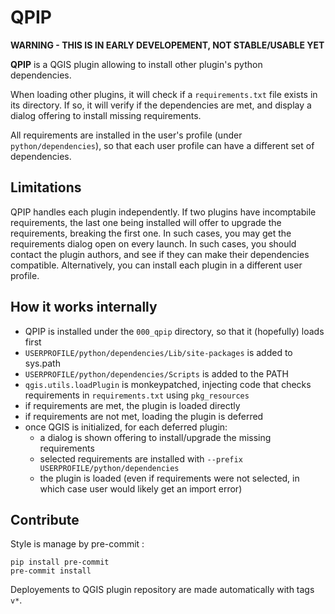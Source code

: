 # QPIP

**WARNING - THIS IS IN EARLY DEVELOPEMENT, NOT STABLE/USABLE YET**

**QPIP** is a QGIS plugin allowing to install other plugin's python dependencies.

When loading other plugins, it will check if a `requirements.txt` file exists in its directory. If so, it will verify if the dependencies are met, and display a dialog offering to install missing requirements.

All requirements are installed in the user's profile (under `python/dependencies`), so that each user profile can have a different set of dependencies.


## Limitations

QPIP handles each plugin independently. If two plugins have incomptabile requirements, the last one being installed will offer to upgrade the requirements, breaking the first one. In such cases, you may get the requirements dialog open on every launch. In such cases, you should contact the plugin authors, and see if they can make their dependencies compatible. Alternatively, you can install each plugin in a different user profile.


## How it works internally

- QPIP is installed under the `000_qpip` directory, so that it (hopefully) loads first
- `USERPROFILE/python/dependencies/Lib/site-packages` is added to sys.path
- `USERPROFILE/python/dependencies/Scripts` is added to the PATH
- `qgis.utils.loadPlugin` is monkeypatched, injecting code that checks requirements in `requirements.txt` using `pkg_resources`
- if requirements are met, the plugin is loaded directly
- if requirements are not met, loading the plugin is deferred
- once QGIS is initialized, for each deferred plugin:
  - a dialog is shown offering to install/upgrade the missing requirements
  - selected requirements are installed with `--prefix USERPROFILE/python/dependencies`
  - the plugin is loaded (even if requirements were not selected, in which case user would likely get an import error)


## Contribute

Style is manage by pre-commit :
```
pip install pre-commit
pre-commit install
```

Deployements to QGIS plugin repository are made automatically with tags `v*`.
